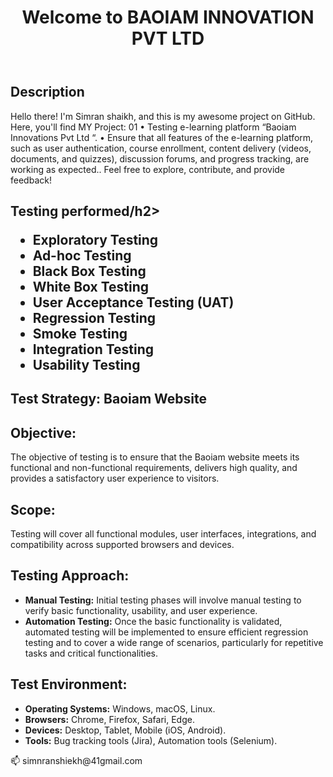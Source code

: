 <!DOCTYPE html>
<html lang="en">
<head>
  <meta charset="UTF-8">
  <meta name="viewport" content="width=device-width, initial-scale=1.0">
  
</head>
<body>
<title>senior QA intern at Baoiam innvation pvt ltd.</title>
  <header>
    <h1>Welcome to BAOIAM INNOVATION PVT LTD</h1>
  </header>

  <section>
<h2>Description</h2>
    <p>Hello there! I'm Simran shaikh, and this is my awesome project on GitHub. Here, you'll find MY Project: 01
•	Testing e-learning platform “Baoiam Innovations Pvt Ltd “.
•	Ensure that all features of the e-learning platform, such as user authentication, course enrollment, content delivery (videos, documents, and quizzes), discussion forums, and progress tracking, are working as expected.. Feel free to explore, contribute, and provide feedback!</p>
  </section>

  <section>
    <h2>Testing performed/h2>
    <ul>
 <li>Exploratory Testing</li>
 <li>Ad-hoc Testing</li>
 <li>Black Box Testing</li>
 <li>White Box Testing</li>
 <li>User Acceptance Testing (UAT)</li>
 <li>Regression Testing</li>
 <li>Smoke Testing</li>
 <li>Integration Testing</li>
 <li>Usability Testing</li>
  </ul>
  </section>

  <section>
   <h1>Test Strategy: Baoiam Website</h1>

  <h2>Objective:</h2>
  <p>The objective of testing is to ensure that the Baoiam website meets its functional and non-functional requirements, delivers high quality, and provides a satisfactory user experience to visitors.</p>

  <h2>Scope:</h2>
  <p>Testing will cover all functional modules, user interfaces, integrations, and compatibility across supported browsers and devices.</p>

  <h2>Testing Approach:</h2>
  <ul>
    <li><strong>Manual Testing:</strong> Initial testing phases will involve manual testing to verify basic functionality, usability, and user experience.</li>
    <li><strong>Automation Testing:</strong> Once the basic functionality is validated, automated testing will be implemented to ensure efficient regression testing and to cover a wide range of scenarios, particularly for repetitive tasks and critical functionalities.</li>
  </ul>
<h2>Test Environment:</h2>
  <ul>
    <li><strong>Operating Systems:</strong> Windows, macOS, Linux.</li>
    <li><strong>Browsers:</strong> Chrome, Firefox, Safari, Edge.</li>
    <li><strong>Devices:</strong> Desktop, Tablet, Mobile (iOS, Android).</li>
    <li><strong>Tools:</strong> Bug tracking tools (Jira), Automation tools (Selenium).</li>
  </ul>
  </section>

  
</body>
</html>
📫 simnranshiekh@41gmail.com
